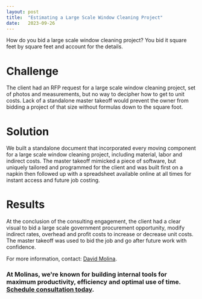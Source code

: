 ```yaml
---
layout: post
title:  "Estimating a Large Scale Window Cleaning Project"
date:   2023-09-26
---
```


<p class="intro"><span class="dropcap">H</span>ow do you bid a large scale window cleaning project? You bid it square feet by square feet and account for the details.</p>

# Challenge
The client had an RFP request for a large scale window cleaning project, set of photos and measurements, but no way to decipher how to get to unit costs. Lack of a standalone master takeoff would prevent the owner from bidding a project of that size without formulas down to the square foot.

# Solution
We built a standalone document that incorporated every moving component for a large scale window cleaning project, including material, labor and indirect costs. The master takeoff mimicked a piece of software, but uniquely tailored and programmed for the client and was built first on a napkin then followed up with a spreadsheet available online at all times for instant access and future job costing.

# Results
At the conclusion of the consulting engagement, the client had a clear visual to bid a large scale government procurement opportunity, modify indirect rates, overhead and profit costs to increase or decrease unit costs. The master takeoff was used to bid the job and go after future work with confidence.

For more information, contact: [David Molina](/about).

### At Molinas, we're known for building internal tools for maximum productivity, efficiency and optimal use of time. [Schedule consultation today](/contact).
